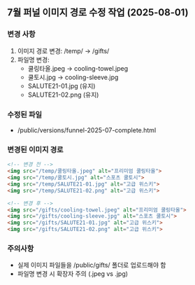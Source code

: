 ## 7월 퍼널 이미지 경로 수정 작업 (2025-08-01)

### 변경 사항
1. 이미지 경로 변경: /temp/ → /gifts/
2. 파일명 변경:
   - 쿨링타올.jpeg → cooling-towel.jpeg
   - 쿨토시.jpg → cooling-sleeve.jpg
   - SALUTE21-01.jpg (유지)
   - SALUTE21-02.png (유지)

### 수정된 파일
- /public/versions/funnel-2025-07-complete.html

### 변경된 이미지 경로
```html
<!-- 변경 전 -->
<img src="/temp/쿨링타올.jpeg" alt="프리미엄 쿨링타올">
<img src="/temp/쿨토시.jpg" alt="스포츠 쿨토시">
<img src="/temp/SALUTE21-01.jpg" alt="고급 위스키">
<img src="/temp/SALUTE21-02.png" alt="고급 위스키">

<!-- 변경 후 -->
<img src="/gifts/cooling-towel.jpeg" alt="프리미엄 쿨링타올">
<img src="/gifts/cooling-sleeve.jpg" alt="스포츠 쿨토시">
<img src="/gifts/SALUTE21-01.jpg" alt="고급 위스키">
<img src="/gifts/SALUTE21-02.png" alt="고급 위스키">
```

### 주의사항
- 실제 이미지 파일들을 /public/gifts/ 폴더로 업로드해야 함
- 파일명 변경 시 확장자 주의 (.jpeg vs .jpg)
